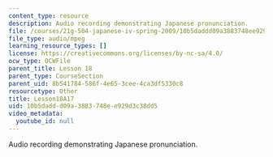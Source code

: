 ```yaml
---
content_type: resource
description: Audio recording demonstrating Japanese pronunciation.
file: /courses/21g-504-japanese-iv-spring-2009/10b5daddd09a3883748ee929d3c38dd5_Lesson18A17.mp3
file_type: audio/mpeg
learning_resource_types: []
license: https://creativecommons.org/licenses/by-nc-sa/4.0/
ocw_type: OCWFile
parent_title: Lesson 18
parent_type: CourseSection
parent_uid: 8b541784-586f-4e65-3cee-4ca3df5330c8
resourcetype: Other
title: Lesson18A17
uid: 10b5dadd-d09a-3883-748e-e929d3c38dd5
video_metadata:
  youtube_id: null
---
```

Audio recording demonstrating Japanese pronunciation.